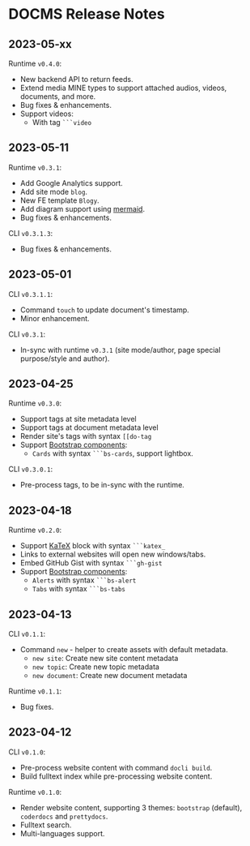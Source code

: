 # DOCMS Release Notes

## 2023-05-xx

Runtime `v0.4.0`:
- New backend API to return feeds.
- Extend media MINE types to support attached audios, videos, documents, and more.
- Bug fixes & enhancements.
- Support videos:
  - With tag <code>```video</code>

## 2023-05-11

Runtime `v0.3.1`:
- Add Google Analytics support.
- Add site mode `blog`.
- New FE template `Blogy`.
- Add diagram support using [mermaid](https://mermaid.js.org/).
- Bug fixes & enhancements.

CLI `v0.3.1.3`:
- Bug fixes & enhancements.

## 2023-05-01

CLI `v0.3.1.1`:
- Command `touch` to update document's timestamp.
- Minor enhancement.

CLI `v0.3.1`:
- In-sync with runtime `v0.3.1` (site mode/author, page special purpose/style and author).

## 2023-04-25

Runtime `v0.3.0`:
- Support tags at site metadata level
- Support tags at document metadata level
- Render site's tags with syntax <code>[[do-tag</code>
- Support [Bootstrap components](https://getbootstrap.com/docs/5.0/components/):
  - `Cards` with syntax <code>```bs-cards</code>, support lightbox.

CLI `v0.3.0.1`:
- Pre-process tags, to be in-sync with the runtime.

## 2023-04-18

Runtime `v0.2.0`:
- Support [KaTeX](https://katex.org/) block with syntax <code>```katex_</code>
- Links to external websites will open new windows/tabs.
- Embed GitHub Gist with syntax <code>```gh-gist</code>
- Support [Bootstrap components](https://getbootstrap.com/docs/5.0/components/):
  - `Alerts` with syntax <code>```bs-alert</code>
  - `Tabs` with syntax <code>```bs-tabs</code>

## 2023-04-13

CLI `v0.1.1`:
- Command `new` - helper to create assets with default metadata.
  - `new site`: Create new site content metadata
  - `new topic`: Create new topic metadata
  - `new document`: Create new document metadata

Runtime `v0.1.1`:
- Bug fixes.

## 2023-04-12

CLI `v0.1.0`:
- Pre-process website content with command `docli build`.
- Build fulltext index while pre-processing website content.

Runtime `v0.1.0`:
- Render website content, supporting 3 themes: `bootstrap` (default), `coderdocs` and `prettydocs`.
- Fulltext search.
- Multi-languages support.
